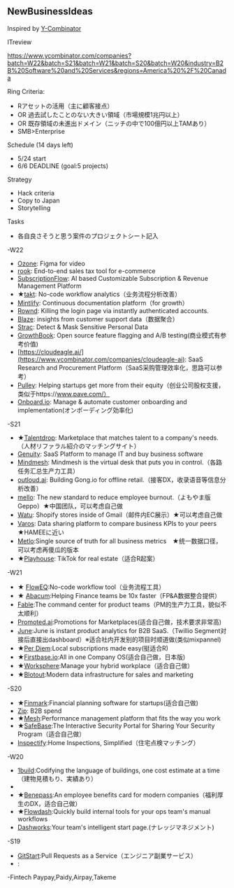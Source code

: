 ## NewBusinessIdeas

Inspired by [Y-Combinator](https://www.ycombinator.com/companies)

ITreview

https://www.ycombinator.com/companies?batch=W22&batch=S21&batch=W21&batch=S20&batch=W20&industry=B2B%20Software%20and%20Services&regions=America%20%2F%20Canada

Ring Criteria:
  - Rアセットの活用（主に顧客接点）
  - OR 過去試したことのない大きい領域（市場規模1兆円以上）
  - OR 既存領域の未進出ドメイン（ニッチの中で100億円以上TAMあり）
  - SMB>Enterprise

Schedule (14 days left)
  - 5/24 start
  - 6/6 DEADLINE (goal:5 projects)

Strategy
  - Hack criteria
  - Copy to Japan
  - Storytelling

Tasks
  - 各自良さそうと思う案件のプロジェクトシート記入

-W22
  - [Ozone](https://www.ycombinator.com/companies/ozone): Figma for video
  - [rook](https://www.ycombinator.com/companies/rook): End-to-end sales tax tool for e-commerce
  - [SubscriptionFlow](https://www.ycombinator.com/companies/subscriptionflow): AI based Customizable Subscription & Revenue Management Platform
  - ★[takt](https://www.ycombinator.com/companies/takt): No-code workflow analytics（业务流程分析改善）
  - [Mintlify](https://www.ycombinator.com/companies/mintlify): Continuous documentation platform（for growth）
  - [Rownd](https://www.ycombinator.com/companies/rownd): Killing the login page via instantly authenticated accounts.
  - [Blaze](https://www.ycombinator.com/companies/blaze): insights from customer support data（数据聚合）
  - [Strac](https://www.ycombinator.com/companies/strac): Detect & Mask Sensitive Personal Data
  - [GrowthBook](https://www.ycombinator.com/companies/growthbook): Open source feature flagging and A/B testing(商业模式有参考价值)
  - [https://cloudeagle.ai/](https://www.ycombinator.com/companies/cloudeagle-ai): SaaS Research and Procurement Platform（SaaS采购管理效率化，思路可以参考）
  - [Pulley](https://www.ycombinator.com/companies/pulley): Helping startups get more from their equity（创业公司股权支援，类似于https://www.pave.com/）
  - [Onboard.io](https://www.ycombinator.com/companies/onboard-io): Manage & automate customer onboarding and implementation(オンボーディング効率化)

-S21
  - ★[Talentdrop](https://www.ycombinator.com/companies/talentdrop): Marketplace that matches talent to a company's needs.（人材リファラル紹介のマッチングサイト）
  - [Genuity](https://www.ycombinator.com/companies/genuity): SaaS Platform to manage IT and buy business software
  - [Mindmesh](https://www.ycombinator.com/companies/mindmesh): Mindmesh is the virtual desk that puts you in control.（各路任务汇总生产力工具）
  - [outloud.ai](https://www.ycombinator.com/companies/outloud-ai): Building Gong.io for offline retail.（接客DX，收录语音等信息分析改善）
  - [mello](https://www.ycombinator.com/companies/mello): The new standard to reduce employee burnout.（よもやま版Geppo）★中国团队，可以考虑自己做
  - [Watu](https://www.ycombinator.com/companies/watu): Shopify stores inside of Gmail（邮件内EC展示）★可以考虑自己做
  - [Varos](https://www.ycombinator.com/companies/varos): Data sharing platform to compare business KPIs to your peers　★HAMEEに近い
  - [Metlo](https://www.ycombinator.com/companies/metlo):Single source of truth for all business metrics　★统一数据口径，可以考虑再傻瓜的版本
  - ★[Playhouse](https://www.ycombinator.com/companies/playhouse): TikTok for real estate（适合R起案）

-W21
  - ★ [FlowEQ](https://www.ycombinator.com/companies/floweq):No-code workflow tool（业务流程工具）
  - ★ [Abacum](https://www.ycombinator.com/companies/abacum):Helping Finance teams be 10x faster（FP&A数据整合提供）
  - [Fable](https://www.ycombinator.com/companies/fable):The command center for product teams（PM的生产力工具，貌似不太顺利）
  - [Promoted.ai](https://www.ycombinator.com/companies/promoted):Promotions for Marketplaces(适合自己做，技术要求非常高)
  - [June](https://www.ycombinator.com/companies/june):June is instant product analytics for B2B SaaS.（Twillio Segment对接后直接出dashboard）※适合社内开发别的项目时顺道做(类似mixpannel)
  - ★[Per Diem](https://www.ycombinator.com/companies/per-diem):Local subscriptions made easy(挺适合R)
  - ★[Firstbase.io](https://www.ycombinator.com/companies/firstbase-io):All in one Company OS(适合自己做，日本版)
  - ★[Worksphere](https://www.ycombinator.com/companies/worksphere):Manage your hybrid workplace（适合自己做）
  - ★[Blotout](https://www.ycombinator.com/companies/blotout):Modern data infrastructure for sales and marketing　

-S20
  - ★[Finmark](https://www.ycombinator.com/companies/finmark):Financial planning software for startups(适合自己做)
  - [Zip](https://www.ycombinator.com/companies/zip): B2B spend
  - ★[Mesh](https://www.ycombinator.com/companies/mesh):Performance management platform that fits the way you work
  - ★[SafeBase](https://www.ycombinator.com/companies/safebase):The Interactive Security Portal for Sharing Your Security Program（适合自己做）
  - [Inspectify](https://www.ycombinator.com/companies/inspectify):Home Inspections, Simplified（住宅点検マッチング）

-W20
  - [1build](https://www.ycombinator.com/companies/1build):Codifying the language of buildings, one cost estimate at a time（建物見積もり、実績あり）
  - 
  - ★[Benepass](https://www.ycombinator.com/companies/benepass):An employee benefits card for modern companies（福利厚生のDX，适合自己做）
  - ★[Flowdash](https://www.ycombinator.com/companies/flowdash):Quickly build internal tools for your ops team's manual workflows
  - [Dashworks](https://www.ycombinator.com/companies/dashworks):Your team's intelligent start page.(ナレッジマネジメント)

-S19
  - [GitStart](https://www.ycombinator.com/companies/gitstart):Pull Requests as a Service（エンジニア副業サービス）
  - []():

  


-Fintech
Paypay,Paidy,Airpay,Takeme







